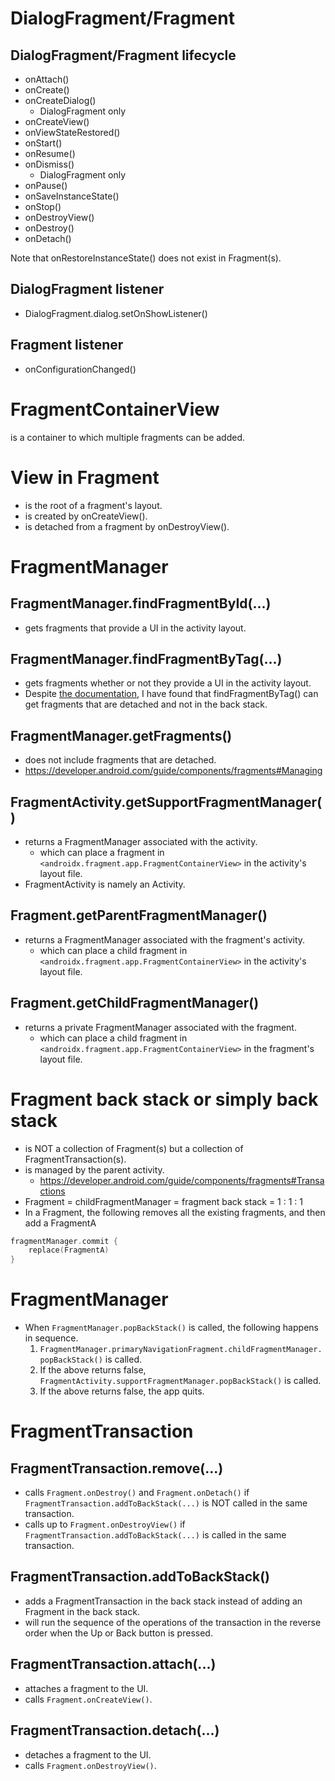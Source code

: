 # DialogFragment/Fragment
## DialogFragment/Fragment lifecycle
* onAttach()
* onCreate()
* onCreateDialog()
  * DialogFragment only
* onCreateView()
* onViewStateRestored()
* onStart()
* onResume()
* onDismiss()
  * DialogFragment only
* onPause()
* onSaveInstanceState()
* onStop()
* onDestroyView()
* onDestroy()
* onDetach()

Note that onRestoreInstanceState() does not exist in Fragment(s).

## DialogFragment listener
- DialogFragment.dialog.setOnShowListener()

## Fragment listener
- onConfigurationChanged()

# FragmentContainerView
is a container to which multiple fragments can be added.

# View in Fragment
* is the root of a fragment's layout.
* is created by onCreateView().
* is detached from a fragment  by onDestroyView().

# FragmentManager
## FragmentManager.findFragmentById(...)
* gets fragments that provide a UI in the activity layout.
## FragmentManager.findFragmentByTag(...)
* gets fragments whether or not they provide a UI in the activity layout.
* Despite [the documentation](https://developer.android.com/reference/kotlin/androidx/fragment/app/FragmentManager#findfragmentbytag), I have found that findFragmentByTag() can get fragments that are detached and not in the back stack.
## FragmentManager.getFragments()
* does not include fragments that are detached.
* https://developer.android.com/guide/components/fragments#Managing

## FragmentActivity.getSupportFragmentManager()
* returns a FragmentManager associated with the activity.
  * which can place a fragment in `<androidx.fragment.app.FragmentContainerView>` in the activity's layout file.
* FragmentActivity is namely an Activity.

## Fragment.getParentFragmentManager()
* returns a FragmentManager associated with the fragment's activity.
  * which can place a child fragment in `<androidx.fragment.app.FragmentContainerView>` in the activity's layout file.

## Fragment.getChildFragmentManager()
* returns a private FragmentManager associated with the fragment.
  * which can place a child fragment in `<androidx.fragment.app.FragmentContainerView>` in the fragment's layout file.

# Fragment back stack or simply back stack
* is NOT a collection of Fragment(s) but a collection of FragmentTransaction(s).
* is managed by the parent activity.
  * https://developer.android.com/guide/components/fragments#Transactions
* Fragment = childFragmentManager = fragment back stack = 1 : 1 : 1
* In a Fragment, the following removes all the existing fragments, and then add a FragmentA
```kotlin
fragmentManager.commit {
    replace(FragmentA)
}
```

# FragmentManager
* When `FragmentManager.popBackStack()` is called, the following happens in sequence.
  1. `FragmentManager.primaryNavigationFragment.childFragmentManager.popBackStack()` is called.
  1. If the above returns false, `FragmentActivity.supportFragmentManager.popBackStack()` is called.
  1. If the above returns false, the app quits.

# FragmentTransaction
## FragmentTransaction.remove(...)
* calls `Fragment.onDestroy()` and `Fragment.onDetach()` if `FragmentTransaction.addToBackStack(...)` is NOT called in the same transaction.
* calls up to `Fragment.onDestroyView()` if `FragmentTransaction.addToBackStack(...)` is called in the same transaction.

## FragmentTransaction.addToBackStack()
* adds a FragmentTransaction in the back stack instead of adding an Fragment in the back stack.
* will run the sequence of the operations of the transaction in the reverse order when the Up or Back button is pressed.

## FragmentTransaction.attach(...)
* attaches a fragment to the UI.
* calls `Fragment.onCreateView()`.

## FragmentTransaction.detach(...)
* detaches a fragment to the UI.
* calls `Fragment.onDestroyView()`.
